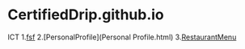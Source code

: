 # CertifiedDrip.github.io
ICT
1.[fsf](fsf.html)
2.[PersonalProfile](Personal Profile.html)
3.[RestaurantMenu](RestaurantMenu.html)
